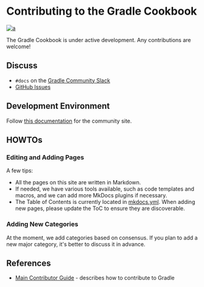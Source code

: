 # Contributing to the Gradle Cookbook

[![a](https://img.shields.io/badge/slack-%23docs-brightgreen?style=flat&logo=slack)](https://gradle.org/slack-invite)


The Gradle Cookbook is under active development.
Any contributions are welcome!

## Discuss

- `#docs` on the [Gradle Community Slack](https://gradle.org/slack-invite)
- [GitHub Issues](https://github.com/gradle/community/issues)

## Development Environment

Follow [this documentation](https://community.gradle.org/CONTRIBUTING/) for the community site.

## HOWTOs

### Editing and Adding Pages

A few tips:

- All the pages on this site are written in Markdown.
- If needed, we have various tools available, such as code templates and macros, and we can add more MkDocs plugins if necessary.
- The Table of Contents is currently located in [mkdocs.yml](https://github.com/gradle/cookbook/blob/main/mkdocs.yml).
When adding new pages, please update the ToC to ensure they are discoverable.

### Adding New Categories

At the moment, we add categories based on consensus.
If you plan to add a new major category, it's better to discuss it in advance.

## References

- [Main Contributor Guide](https://community.gradle.org/contributing/) - describes how to contribute to Gradle
